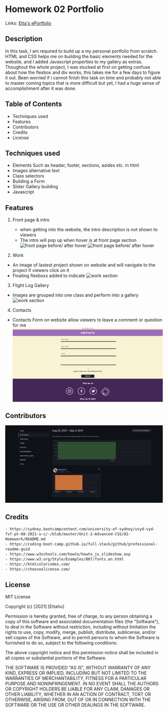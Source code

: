 # Homework 02 Portfolio

Links: [Etta's ePortfolio](https://etta0311.github.io/wk2-Homework/)

## Description

In this task, I am required to build up a my personal portfolio from scratch.
HTML and CSS helps me on building the basic elements needed for the website, and I added Javascript properties to my gallery as extras.
Thoughout the whole project, I was stucked at first on getting confuse about how the flexbox and div works,
this takes me for a few days to figure it out.
Been worried if i cannot finish this task on time and probably not able to master coming topics that is more difficult but yet,
I had a huge sense of accomplishment after it was done.

## Table of Contents

   - Techniques used
   - Features
   - Contributors
   - Credits
   - License

## Techniques used

   - Elements Such as header, footer, sections, asides etc. in html
   - Images alternative text
   - Class selectors
   - Building a Form
   - Slider Gallery building
   - Javascript

## Features

1. Front page & intro
   - when getting into the website, the intro description is not shown to viewers
   - The intro will pop up when hover is at front page section
   ![front page before/ after hover](./RMimages/1.png)
   ![front page before/ after hover](./RMimages/2.png)

2. Work
  - An image of lastest project shown on website and will navigate to the project if viewers click on it
  - Floating flexboxs added to indicate 
   ![work section](./RMimages/3.png)

3. Flight Log Gallery
  - Images are grouped into one class and perform into a gallery
   ![work section](./RMimages/4.png)

4. Contacts
  - Contacts Form on website allow viewers to leave a comment or question for me
   ![work section](./RMimages/5.png)

## Contributors

   ![Contributors](./RMimages/-1.png)

## Credits
    - https://sydney.bootcampcontent.com/university-of-sydney/usyd-syd-fsf-pt-08-2021-u-c/-/blob/master/Unit-2-Advanced-CSS/02-Homework/README.md
    - https://coding-boot-camp.github.io/full-stack/github/professional-readme-guid
    - https://www.w3schools.com/howto/howto_js_slideshow.asp
    - https://www.w3.org/Style/Examples/007/fonts.en.html
    - https://htmlcolorcodes.com/
    - https://choosealicense.com/
    
## License
MIT License

Copyright (c) [2021] [Ettaho]

Permission is hereby granted, free of charge, to any person obtaining a copy
of this software and associated documentation files (the "Software"), to deal
in the Software without restriction, including without limitation the rights
to use, copy, modify, merge, publish, distribute, sublicense, and/or sell
copies of the Software, and to permit persons to whom the Software is
furnished to do so, subject to the following conditions:

The above copyright notice and this permission notice shall be included in all
copies or substantial portions of the Software.

THE SOFTWARE IS PROVIDED "AS IS", WITHOUT WARRANTY OF ANY KIND, EXPRESS OR
IMPLIED, INCLUDING BUT NOT LIMITED TO THE WARRANTIES OF MERCHANTABILITY,
FITNESS FOR A PARTICULAR PURPOSE AND NONINFRINGEMENT. IN NO EVENT SHALL THE
AUTHORS OR COPYRIGHT HOLDERS BE LIABLE FOR ANY CLAIM, DAMAGES OR OTHER
LIABILITY, WHETHER IN AN ACTION OF CONTRACT, TORT OR OTHERWISE, ARISING FROM,
OUT OF OR IN CONNECTION WITH THE SOFTWARE OR THE USE OR OTHER DEALINGS IN THE
SOFTWARE.
